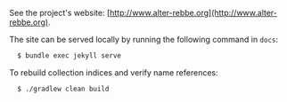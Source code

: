 See the project's website: [http://www.alter-rebbe.org](http://www.alter-rebbe.org).

The site can be served locally by running the following command in `docs`:
```groovy
  $ bundle exec jekyll serve
```

To rebuild collection indices and verify name references:
```
  $ ./gradlew clean build
```
